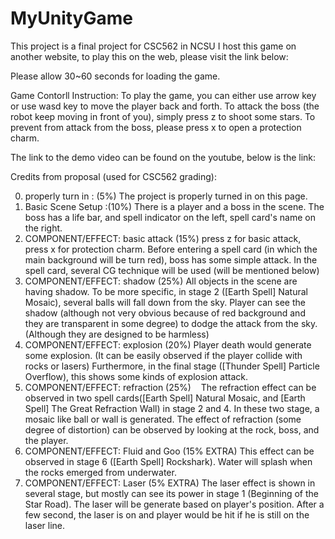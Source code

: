 # MyUnityGame

This project is a final project for CSC562 in NCSU
I host this game on another website, to play this on the web, please visit the link below:

Please allow 30~60 seconds for loading the game.

Game Contorll Instruction:
To play the game, you can either use arrow key or use wasd key to move the player back and forth. 
To attack the boss (the robot keep moving in front of you), simply press z to shoot some stars.
To prevent from attack from the boss, please press x to open a protection charm.

The link to the demo video can be found on the youtube, below is the link:


Credits from proposal (used for CSC562 grading):

0. properly turn in : (5%)
    The project is properly turned in on this page.
1. Basic Scene Setup :(10%)
    There is a player and a boss in the scene. The boss has a life bar, and spell indicator on the left, spell card's name on the right.
2. COMPONENT/EFFECT: basic attack (15%)
    press z for basic attack, press x for protection charm. Before entering a spell card (in which the main background will be turn red),       boss has some simple attack. In the spell card, several CG technique will be used (will be mentioned below)
3. COMPONENT/EFFECT: shadow (25%)
    All objects in the scene are having shadow. To be more specific, in stage 2 ([Earth Spell] Natural Mosaic), several balls will fall         down from the sky. Player can see the shadow (although not very obvious because of red background and they are transparent in some         degree) to dodge the attack from the sky.(Although they are designed to be harmless)
4. COMPONENT/EFFECT: explosion (20%)
    Player death would generate some explosion. (It can be easily observed if the player collide with rocks or lasers) Furthermore, in the final stage ([Thunder Spell] Particle Overflow), this shows some kinds of explosion attack.
5. COMPONENT/EFFECT: refraction (25%)
    The refraction effect can be observed in two spell cards([Earth Spell] Natural Mosaic, and [Earth Spell] The Great Refraction Wall) in stage 2 and 4. In these two stage, a mosaic like ball or wall is generated. The effect of refraction (some degree of distortion) can be observed by looking at the rock, boss, and the player.
6. COMPONENT/EFFECT: Fluid and Goo (15% EXTRA)
    This effect can be observed in stage 6 ([Earth Spell] Rockshark). Water will splash when the rocks emerged from underwater.
7. COMPONENT/EFFECT: Laser (5% EXTRA)
    The laser effect is shown in several stage, but mostly can see its power in stage 1 (Beginning of the Star Road). The laser will be generate based on player's position. After a few second, the laser is on and player would be hit if he is still on the laser line.
